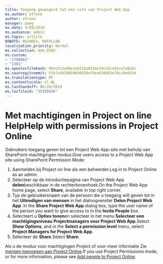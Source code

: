 ```yaml
---
title: Toegang geweigerd tot een site van Project Web App
ms.author: efrene
author: efrene
manager: pamg
ms.date: 4/09/2019
ms.audience: Admin
ms.topic: article
ROBOTS: NOINDEX, NOFOLLOW
localization_priority: Normal
ms.collection: Adm_O365
ms.custom:
- "2700001"
- "1381"
ms.openlocfilehash: 992c5c5e90e1e6218a0318c29c34c465ce7a8a5c
ms.sourcegitcommit: 5fb7a4b28859690020efdea630d03e70cc0e6334
ms.translationtype: MT
ms.contentlocale: nl-NL
ms.lasthandoff: 06/28/2019
ms.locfileid: "35359436"
---
```

# <a name="help-with-permissions-in-project-online"></a><span data-ttu-id="4d6a5-102">Met machtigingen in Project on line Help</span><span class="sxs-lookup"><span data-stu-id="4d6a5-102">Help with permissions in Project Online</span></span>

<span data-ttu-id="4d6a5-103">Gebruikers toegang geven tot een Project Web App-site met behulp van SharePoint-machtigingen modus:</span><span class="sxs-lookup"><span data-stu-id="4d6a5-103">Give users access to a Project Web App site using SharePoint Permission Mode:</span></span>

1. <span data-ttu-id="4d6a5-104">Aanmelden bij Project on line als een beheerder.</span><span class="sxs-lookup"><span data-stu-id="4d6a5-104">Log in to Project Online as an admin.</span></span>
2. <span data-ttu-id="4d6a5-105">Selecteer op de introductiepagina van Project Web App **delen**beschikbaar in de rechterbovenhoek.</span><span class="sxs-lookup"><span data-stu-id="4d6a5-105">On the Project Web App home page, select **Share**, available in top right corner.</span></span>
3. <span data-ttu-id="4d6a5-106">Typ de gebruikersnaam van de persoon die u toegang wilt geven tot in het **Uitnodigen van mensen** in het dialoogvenster **Delen Project Web App** .</span><span class="sxs-lookup"><span data-stu-id="4d6a5-106">In the **Share Project Web App** dialog box, type the user name of the person you want to give access to in the **Invite People** box.</span></span>
4. <span data-ttu-id="4d6a5-107">Selecteert u **Opties tonen**en selecteer in het menu **Selecteer een machtigingsniveau** **Projectmanagers voor Project Web App**.</span><span class="sxs-lookup"><span data-stu-id="4d6a5-107">Select **Show Options**, and in the **Select a permission level** menu, select **Project Managers for Project Web App**.</span></span>
5. <span data-ttu-id="4d6a5-108">Selecteer de **Share**.</span><span class="sxs-lookup"><span data-stu-id="4d6a5-108">Select **Share**.</span></span>

<span data-ttu-id="4d6a5-109">Als u de modus voor machtigingen Project of voor meer informatie Zie [mensen toevoegen aan Project Online](https://docs.microsoft.com/projectonline/step-2-add-people-to-project-online).</span><span class="sxs-lookup"><span data-stu-id="4d6a5-109">If you use Project Permissions mode, or for more information, please see [Add people to Project Online](https://docs.microsoft.com/projectonline/step-2-add-people-to-project-online).</span></span>
